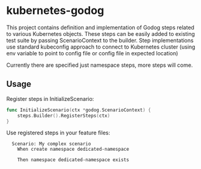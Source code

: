 # kubernetes-godog

This project contains definition and implementation of Godog steps related to various Kubernetes objects.
These steps can be easily added to existing test suite by passing ScenarioContext to the builder.
Step implementations use standard kubeconfig approach to connect to Kubernetes cluster (using env variable to point to config file or config file in expected location)

Currently there are specified just namespace steps, more steps will come.

## Usage

Register steps in InitializeScenario:
```go
func InitializeScenario(ctx *godog.ScenarioContext) {
	steps.Builder().RegisterSteps(ctx)
}
```

Use registered steps in your feature files:
```gherkin
  Scenario: My complex scenario
    When create namespace dedicated-namespace

    Then namespace dedicated-namespace exists
```
